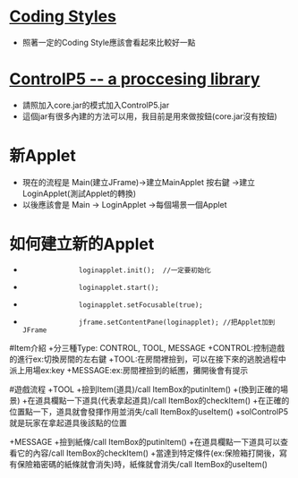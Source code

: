 ﻿# [Coding Styles](https://google.github.io/styleguide/javaguide.html)
+ 照著一定的Coding Style應該會看起來比較好一點

# [ControlP5 -- a proccesing library](http://www.sojamo.de/libraries/controlP5/)
+ 請照加入core.jar的模式加入ControlP5.jar
+ 這個jar有很多內建的方法可以用，我目前是用來做按鈕(core.jar沒有按鈕)

# 新Applet
+ 現在的流程是 Main(建立JFrame)->建立MainApplet 按右鍵 ->建立LoginApplet(測試Applet的轉換)
+ 以後應該會是 Main -> LoginApplet ->每個場景一個Applet

# 如何建立新的Applet
+ 					loginapplet.init();  //一定要初始化
+					loginapplet.start();
+					loginapplet.setFocusable(true);
+                   jframe.setContentPane(loginapplet); //把Applet加到JFrame

#Item介紹
+分三種Type: CONTROL, TOOL, MESSAGE
+CONTROL:控制遊戲的進行ex:切換房間的左右鍵
+TOOL:在房間裡撿到，可以在接下來的逃脫過程中派上用場ex:key
+MESSAGE:ex:房間裡撿到的紙圑，攤開後會有提示

#遊戲流程
+TOOL
+撿到Item(道具)/call ItemBox的putinItem()
+(換到正確的場景)
+在道具欄點一下道具(代表拿起道具)/call ItemBox的checkItem()
+在正確的位置點一下，道具就會發揮作用並消失/call ItemBox的useItem()
+solControlP5就是玩家在拿起道具後該點的位置

+MESSAGE
+撿到紙條/call ItemBox的putinItem()
+在道具欄點一下道具可以查看它的內容/call ItemBox的checkItem()
+當達到特定條件(ex:保險箱打開後，寫有保險箱密碼的紙條就會消失)時，紙條就會消失/call ItemBox的useItem()
